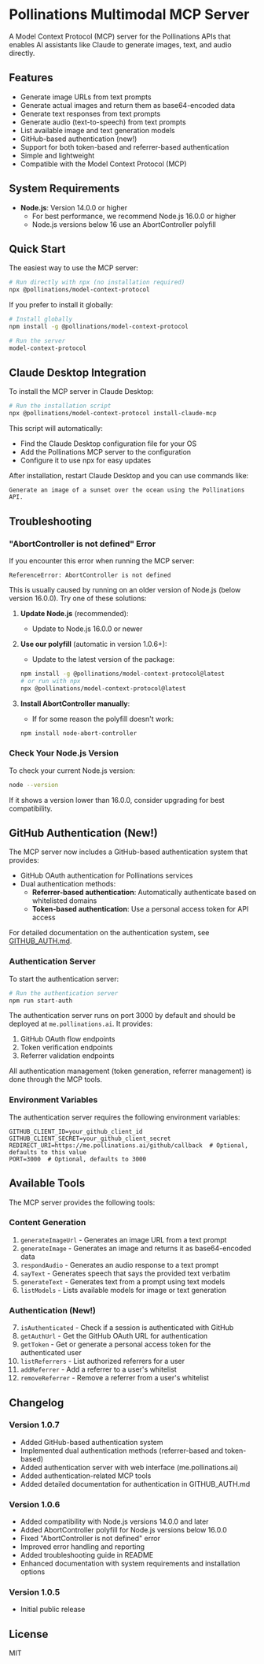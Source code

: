 # Pollinations Multimodal MCP Server

A Model Context Protocol (MCP) server for the Pollinations APIs that enables AI assistants like Claude to generate images, text, and audio directly.

## Features

- Generate image URLs from text prompts
- Generate actual images and return them as base64-encoded data
- Generate text responses from text prompts
- Generate audio (text-to-speech) from text prompts
- List available image and text generation models
- GitHub-based authentication (new!)
- Support for both token-based and referrer-based authentication
- Simple and lightweight
- Compatible with the Model Context Protocol (MCP)

## System Requirements

- **Node.js**: Version 14.0.0 or higher
  - For best performance, we recommend Node.js 16.0.0 or higher
  - Node.js versions below 16 use an AbortController polyfill

## Quick Start

The easiest way to use the MCP server:

```bash
# Run directly with npx (no installation required)
npx @pollinations/model-context-protocol
```

If you prefer to install it globally:

```bash
# Install globally
npm install -g @pollinations/model-context-protocol

# Run the server
model-context-protocol
```

## Claude Desktop Integration

To install the MCP server in Claude Desktop:

```bash
# Run the installation script
npx @pollinations/model-context-protocol install-claude-mcp
```

This script will automatically:
- Find the Claude Desktop configuration file for your OS
- Add the Pollinations MCP server to the configuration
- Configure it to use npx for easy updates

After installation, restart Claude Desktop and you can use commands like:
```
Generate an image of a sunset over the ocean using the Pollinations API.
```

## Troubleshooting

### "AbortController is not defined" Error

If you encounter this error when running the MCP server:

```
ReferenceError: AbortController is not defined
```

This is usually caused by running on an older version of Node.js (below version 16.0.0). Try one of these solutions:

1. **Update Node.js** (recommended):
   - Update to Node.js 16.0.0 or newer

2. **Use our polyfill** (automatic in version 1.0.6+):
   - Update to the latest version of the package:
   ```bash
   npm install -g @pollinations/model-context-protocol@latest
   # or run with npx
   npx @pollinations/model-context-protocol@latest
   ```
   
3. **Install AbortController manually**:
   - If for some reason the polyfill doesn't work:
   ```bash
   npm install node-abort-controller
   ```

### Check Your Node.js Version

To check your current Node.js version:

```bash
node --version
```

If it shows a version lower than 16.0.0, consider upgrading for best compatibility.

## GitHub Authentication (New!)

The MCP server now includes a GitHub-based authentication system that provides:

- GitHub OAuth authentication for Pollinations services
- Dual authentication methods:
  - **Referrer-based authentication**: Automatically authenticate based on whitelisted domains
  - **Token-based authentication**: Use a personal access token for API access

For detailed documentation on the authentication system, see [GITHUB_AUTH.md](./GITHUB_AUTH.md).

### Authentication Server

To start the authentication server:

```bash
# Run the authentication server
npm run start-auth
```

The authentication server runs on port 3000 by default and should be deployed at `me.pollinations.ai`. It provides:

1. GitHub OAuth flow endpoints
2. Token verification endpoints
3. Referrer validation endpoints

All authentication management (token generation, referrer management) is done through the MCP tools.

### Environment Variables

The authentication server requires the following environment variables:

```
GITHUB_CLIENT_ID=your_github_client_id
GITHUB_CLIENT_SECRET=your_github_client_secret
REDIRECT_URI=https://me.pollinations.ai/github/callback  # Optional, defaults to this value
PORT=3000  # Optional, defaults to 3000
```

## Available Tools

The MCP server provides the following tools:

### Content Generation

1. `generateImageUrl` - Generates an image URL from a text prompt
2. `generateImage` - Generates an image and returns it as base64-encoded data
3. `respondAudio` - Generates an audio response to a text prompt
4. `sayText` - Generates speech that says the provided text verbatim
5. `generateText` - Generates text from a prompt using text models
6. `listModels` - Lists available models for image or text generation

### Authentication (New!)

7. `isAuthenticated` - Check if a session is authenticated with GitHub
8. `getAuthUrl` - Get the GitHub OAuth URL for authentication
9. `getToken` - Get or generate a personal access token for the authenticated user
10. `listReferrers` - List authorized referrers for a user
11. `addReferrer` - Add a referrer to a user's whitelist
12. `removeReferrer` - Remove a referrer from a user's whitelist

## Changelog

### Version 1.0.7
- Added GitHub-based authentication system
- Implemented dual authentication methods (referrer-based and token-based)
- Added authentication server with web interface (me.pollinations.ai)
- Added authentication-related MCP tools
- Added detailed documentation for authentication in GITHUB_AUTH.md

### Version 1.0.6
- Added compatibility with Node.js versions 14.0.0 and later
- Added AbortController polyfill for Node.js versions below 16.0.0
- Fixed "AbortController is not defined" error 
- Improved error handling and reporting
- Added troubleshooting guide in README
- Enhanced documentation with system requirements and installation options

### Version 1.0.5
- Initial public release

## License

MIT